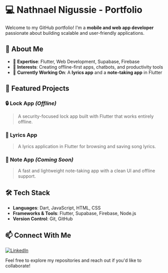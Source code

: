 # 💻 Nathnael Nigussie - Portfolio

Welcome to my GitHub portfolio! I'm a **mobile and web app developer** passionate about building scalable and user-friendly applications.

## 🚀 About Me
- 🔹 **Expertise**: Flutter, Web Development, Supabase, Firebase
- 🔹 **Interests**: Creating offline-first apps, chatbots, and productivity tools
- 🔹 **Currently Working On**: A **lyrics app** and a **note-taking app** in Flutter

## 📌 Featured Projects
### 🔒 Lock App *(Offline)*
> A security-focused lock app built with Flutter that works entirely offline.

### 🎵 Lyrics App
> A lyrics application in Flutter for browsing and saving song lyrics.

### 📝 Note App *(Coming Soon)*
> A fast and lightweight note-taking app with a clean UI and offline support.

## 🛠️ Tech Stack
- **Languages**: Dart, JavaScript, HTML, CSS
- **Frameworks & Tools**: Flutter, Supabase, Firebase, Node.js
- **Version Control**: Git, GitHub

## 📫 Connect With Me
[![LinkedIn](https://img.shields.io/badge/LinkedIn-Profile-blue)](https://www.linkedin.com/in/nhttey)  

Feel free to explore my repositories and reach out if you'd like to collaborate!


